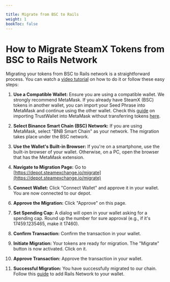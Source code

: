 ```yaml
---

title: Migrate from BSC to Rails
weight: 1
bookToc: false
---
```

# How to Migrate SteamX Tokens from BSC to Rails Network

Migrating your tokens from BSC to Rails network is a straightforward process. You can watch a [video tutorial](https://t.me/c/1556440172/1127211) on how to do it or follow these easy steps:

1. **Use a Compatible Wallet:**
   Ensure you are using a compatible wallet. We strongly recommend MetaMask. If you already have SteamX (BSC) tokens in another wallet, you can import your Seed Phrase into MetaMask and continue using the other wallet. Check this [guide](https://t.me/c/1556440172/1124201) on importing TrustWallet into MetaMask without transferring tokens [here](https://t.me/c/1556440172/1124201).

2. **Select Binance Smart Chain (BSC) Network:**
   If you are using MetaMask, select "BNB Smart Chain" as your network. The migration takes place under the BSC network.

3. **Use the Wallet's Built-in Browser:**
   If you're on a smartphone, use the built-in browser of your wallet. Otherwise, on a PC, open the browser that has the MetaMask extension.

4. **Navigate to Migration Page:**
   Go to [https://depot.steamexchange.io/migrate](https://depot.steamexchange.io/migrate)

5. **Connect Wallet:**
   Click "Connect Wallet" and approve it in your wallet. You are now connected to our depot.

6. **Approve the Migration:**
   Click "Approve" on this page.

7. **Set Spending Cap:**
   A dialog will open in your wallet asking for a spending cap. Round up the number for sure approval (e.g., if it's 17459.1235465, make it 17460).

8. **Confirm Transaction:**
   Confirm the transaction in your wallet.

9. **Initiate Migration:**
   Your tokens are ready for migration. The "Migrate" button is now activated. Click on it.

10. **Approve Transaction:**
    Approve the transaction in your wallet.

11. **Successful Migration:**
    You have successfully migrated to our chain. Follow this [guide](https://t.me/c/1556440172/1124199) to add Rails Network to your wallet.

